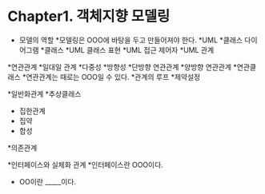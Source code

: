 Chapter1. 객체지향 모델링
========================

* 모델의 역할
*모델링은 OOO에 바탕을 두고 만들어져야 한다.
*UML
*클래스 다이어그램
*클래스
*UML 클래스 표현
*UML 접근 제어자
*UML 관계

*연관관계
 *일대일 관계
 *다중성
 *방향성
 *단방향 연관관계
 *양방향 연관관계
 *연관클래스
 *연관관계는 때로는 OOO일 수 있다.
 *관계의 루프
 *제약설정

*일반화관계
 *추상클래스

* 집한관계
 * 집약
 * 합성

*의존관계

*인터페이스와 실체화 관계
 *인터페이스란 OOO이다.
 * OO이란 _____이다.

